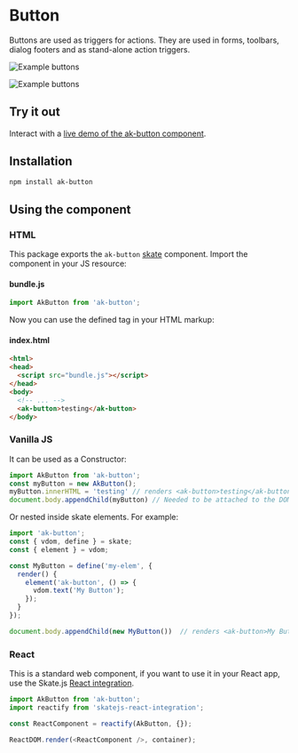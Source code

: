# Button

Buttons are used as triggers for actions. They are used in forms, toolbars, dialog footers and as stand-alone action triggers.

![Example buttons](https://bytebucket.org/atlassian/atlaskit/raw/master/packages/ak-button/docs/button_1.png)

![Example buttons](https://bytebucket.org/atlassian/atlaskit/raw/master/packages/ak-button/docs/button_2.png)

## Try it out

Interact with a [live demo of the ak-button component](https://aui-cdn.atlassian.com/atlaskit/stories/ak-button/@VERSION@/).

## Installation

```sh
npm install ak-button
```

## Using the component

### HTML
This package exports the `ak-button` [skate](https://github.com/skatejs/skatejs) component.
Import the component in your JS resource:

#### bundle.js

```javascript
import AkButton from 'ak-button';
```

Now you can use the defined tag in your HTML markup:

#### index.html

```html
<html>
<head>
  <script src="bundle.js"></script>
</head>
<body>
  <!-- ... -->
  <ak-button>testing</ak-button>
</body>
```

### Vanilla JS
It can be used as a Constructor:

```javascript
import AkButton from 'ak-button';
const myButton = new AkButton();
myButton.innerHTML = 'testing' // renders <ak-button>testing</ak-button>
document.body.appendChild(myButton) // Needed to be attached to the DOM to be rendered
```

Or nested inside skate elements. For example:

```js
import 'ak-button';
const { vdom, define } = skate;
const { element } = vdom;

const MyButton = define('my-elem', {
  render() {
    element('ak-button', () => {
      vdom.text('My Button');
    });
  }
});

document.body.appendChild(new MyButton())  // renders <ak-button>My Button</ak-button>
```
### React

This is a standard web component, if you want to use it in your React app, use the Skate.js [React integration](https://github.com/webcomponents/react-integration).

```js
import AkButton from 'ak-button';
import reactify from 'skatejs-react-integration';

const ReactComponent = reactify(AkButton, {});

ReactDOM.render(<ReactComponent />, container);
```
